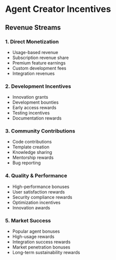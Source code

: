 # Agent Creator Incentives

## Revenue Streams

### 1. Direct Monetization
- Usage-based revenue
- Subscription revenue share
- Premium feature earnings
- Custom development fees
- Integration revenues

### 2. Development Incentives
- Innovation grants
- Development bounties
- Early access rewards
- Testing incentives
- Documentation rewards

### 3. Community Contributions
- Code contributions
- Template creation
- Knowledge sharing
- Mentorship rewards
- Bug reporting

### 4. Quality & Performance
- High-performance bonuses
- User satisfaction rewards
- Security compliance rewards
- Optimization incentives
- Innovation awards

### 5. Market Success
- Popular agent bonuses
- High-usage rewards
- Integration success rewards
- Market penetration bonuses
- Long-term sustainability rewards 